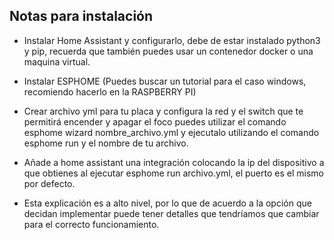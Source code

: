 ## Notas para instalación 

- Instalar Home Assistant y configurarlo, debe de estar instalado python3 y pip, recuerda que también puedes usar un contenedor docker o una maquina virtual.
	
- Instalar ESPHOME (Puedes buscar un tutorial para el caso windows, recomiendo hacerlo en la RASPBERRY PI)
	
- Crear archivo yml para tu placa y configura la red y el switch que te permitirá encender y apagar el foco puedes utilizar el comando esphome wizard nombre_archivo.yml y ejecutalo utilizando el comando esphome run y el nombre de tu archivo.
	
- Añade a home assistant una integración colocando la ip del dispositivo a que obtienes al ejecutar esphome run archivo.yml, el puerto es el mismo por defecto.
	
- Esta explicación es a alto nivel, por lo que de acuerdo a la opción que decidan implementar puede tener detalles que tendríamos que cambiar para el correcto funcionamiento.
	
